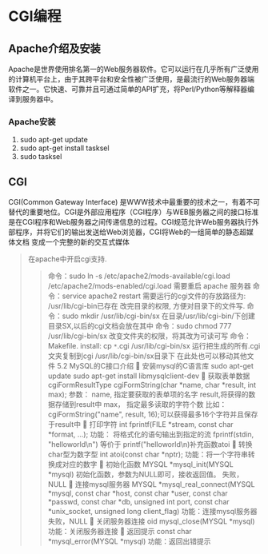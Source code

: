 # CGI编程
## Apache介绍及安装
Apache是世界使用排名第一的Web服务器软件。它可以运行在几乎所有广泛使用的计算机平台上，由于其跨平台和安全性被广泛使用，是最流行的Web服务器端软件之一。它快速、可靠并且可通过简单的API扩充，将Perl/Python等解释器编译到服务器中。
### Apache安装
1. sudo apt-get update
2. sudo apt-get install tasksel
3. sudo tasksel
## CGI
CGI(Common Gateway Interface) 是WWW技术中最重要的技术之一，有着不可替代的重要地位。CGI是外部应用程序（CGI程序）与WEB服务器之间的接口标准
是在CGI程序和Web服务器之间传递信息的过程。CGI规范允许Web服务器执行外部程序，并将它们的输出发送给Web浏览器，CGI将Web的一组简单的静态超媒体文档
变成一个完整的新的交互式媒体
>在apache中开启cgi支持.
>>命令：sudo ln -s /etc/apache2/mods-available/cgi.load /etc/apache2/mods-enabled/cgi.load
>需要重启 apache 服务器
>>命令：service apache2 restart
需要运行的cgi文件的存放路径为:
/usr/lib/cgi-bin已存在
>改完目录的权限, 方便对目录下的文件写.
>>命令：sudo mkdir /usr/lib/cgi-bin/sx
在目录/usr/lib/cgi-bin/下创建目录SX,以后的cgi文档会放在其中
>命令：sudo chmod 777 /usr/lib/cgi-bin/sx
>>改变文件夹的权限，将其改为可读可写
>命令：Makefile.
>>install:
cp `*`.cgi /usr/lib/cgi-bin/sx
运行把生成的所有.cgi文夹复制到cgi /usr/lib/cgi-bin/sx目录下
在此处也可以移动其他文件
5.2 MySQL的C接口介绍
	安装mysql的C语言库
sudo apt-get update
sudo apt-get install libmysqlclient-dev
	获取表单数据
cgiFormResultType   cgiFormString(char *name, char *result, int max);
参数：  name, 指定要获取的表单项的名字
       result,将获得的数据存储到result中
       max， 指定最多读取的字符个数
比如： cgiFormString("name", result,  16);可以获得最多16个字符并且保存于result中
	打印字符
int fprintf(FILE *stream, const char *format, ...);
功能： 将格式化的语句输出到指定的流
fprintf(stdin, "helloworld\n")  等价于 printf("helloworld\n)补充函数atoi
	转换char型为数字型
int atoi(const char *nptr);
功能：将一个字符串转换成对应的数字
	初始化函数
MYSQL *mysql_init(MYSQL *mysql)
初始化函数，参数为NULL即可，接收返回值。
失败，NULL
	连接mysql服务器
MYSQL *mysql_real_connect(MYSQL *mysql, const char *host, const char *user, const char *passwd, const char *db, unsigned int port, const char *unix_socket, unsigned long client_flag)
功能：连接mysql服务器
      失败，NULL
	关闭服务器连接
oid mysql_close(MYSQL *mysql)     功能：关闭服务器连接
	返回提示
const char *mysql_error(MYSQL *mysql)
功能：返回出错提示
